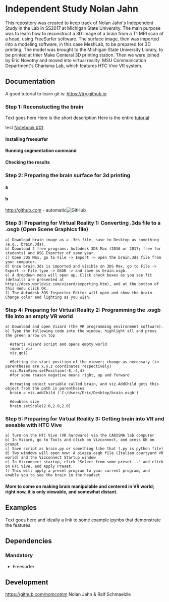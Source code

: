 Independent Study Nolan Jahn
=======================================

This repository was created to keep track of  Nolan Jahn's Independent Study in the Lab in SS2017 at Michigan State University.
The main purpose was to learn how to reconstruct a 3D image of a brain from a T1 MRI scan of a head, using FreeSurfer software. 
The surface image, then was imported into a modeling software, in this case MeshLab, to be prepared for 3D printing.
The model was brought to the Michigan State University Library, to be printed at thier Make Centeral 3D printing station.
Then we were joined by Eric Novotny and moved into virtual reality.
MSU Communication Department's Charisma Lab, which features HTC Vive VR system. 

Documentation
-------------

A good tutorial to learn git is: https://try.github.io

### Step 1: Reconstucting the brain
Text goes here
Here is the short description
Here is the entire [tutorial](https://github.com/nomcomm/IndependentStudy_NolanJahn/blob/master/3d_printing/3D_print.md)

test
[Notebook #01](https://github.com/nomcomm/IndependentStudy_YiYan/blob/master/scripts/Plot_Networkx_Brain_Communities.ipynb)

#### Installing freesurfer
#### Running segmentation command
#### Checking the results

### Step 2: Preparing the brain surface for 3d printing
#### a
#### b
http://github.com - automatic![GitHub](http://github.com)


### Step 3: Preparing for Virtual Reality 1: Converting .3ds file to a .osgb (Open Scene Graphics file)

	a) Download brain image as a .3ds file, save to Desktop as something (e.g., brain.3ds).
	b) Download 2 free programs: Autodesk 3DS Max (2016 or 2017; free for students) and OSG Exporter of same year.
	c) Open 3DS Max, go to File -> Import -> open the brain.3ds file from your computer.
	d) Once brain.3ds is imported and visible on 3DS Max, go to File -> Export -> File type -> OSGB -> and save as brain.osgb.
	e) A dropdown menu will open up. Click check boxes as you see fit (defaults are presented at http://docs.worldviz.com/vizard/exporting.htm), and at the bottom of this menu click OK.
	f) The Autodesk 3DS Inspector Editor will open and show the brain. Change color and lighting as you wish.

### Step 4: Preparing for Virtual Reality 2: Programming the .osgb file into an empty VR world

	a) Download and open Vizard (the VR programming environment software).
	b) Type the following code into the window, highlight all and press the green arrow on top

      #starts vizard script and opens empty world
      import viz
      viz.go()

      #Setting the start position of the viewer; change as necessary (in parentheses are x,y,z coordinates respectively)
      viz.MainView.setPosition(-8,-4,4)
      #for some reason negative means right, up and forward

      #creating object variable called brain, and viz.AddChild gets this object from the path in parentheses
      brain = viz.addChild ('C:/Users/Eric/Desktop/brain.osgb')

      #doubles size
      brain.setScale(2.0,2.0,2.0)   
	
 ### Step 5: Preparing for Virtual Reality 3: Getting brain into VR and seeable with HTC Vive 
 
	a) Turn on the HTC Vive (VR hardware) via the CARISMA lab computer
	b) In Vizard, go to Tools and click on Vizconnect, and press OK on prompt
	c) Save script as brain.py or something like that (.py is python file)
	d) Two windows will open now: A piazza.osgb file (Italian courtyard VR world) and the Vizconnect Startup window
	e) In Vizconnect startup, click "Select from some preset..." and click on HTC Vive, and Apply Preset.
	f) This will apply a preset program to your current program, and enable you to see the brain in the headset
 #### More to come on making brain manipulable and centered in VR world; right now, it is only viewable, and somewhat distant.


Examples
--------

Text goes here and ideally a link to some example ipynbs that demonstrate the features.

Dependencies
------------


### Mandatory

- Freesurfer


Development
-----------
https://github.com/nomcomm
Nolan Jahn & Ralf Schmaelzle
